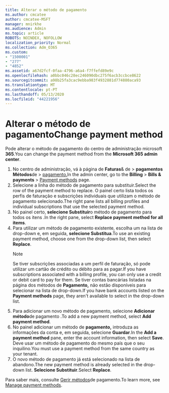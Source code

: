 ```yaml
---
title: Alterar o método de pagamento
ms.author: cmcatee
author: cmcatee-MSFT
manager: mnirkhe
ms.audience: Admin
ms.topic: article
ROBOTS: NOINDEX, NOFOLLOW
localization_priority: Normal
ms.collection: Adm_O365
ms.custom:
- "1500001"
- "277"
- "4852"
ms.assetid: a67d2fcf-0faa-4796-a6a4-f7ffefd89e9c
ms.openlocfilehash: a0bbc046c28ec246090dbc275f6acb3ccbce8622
ms.sourcegitcommit: a98b25fa3cac9ebba983f4932881d774880aca93
ms.translationtype: MT
ms.contentlocale: pt-PT
ms.lasthandoff: 05/13/2020
ms.locfileid: "44221956"
---
```

# <a name="change-payment-method"></a><span data-ttu-id="30540-102">Alterar o método de pagamento</span><span class="sxs-lookup"><span data-stu-id="30540-102">Change payment method</span></span>

<span data-ttu-id="30540-103">Pode alterar o método de pagamento do centro de administração microsoft **365**.</span><span class="sxs-lookup"><span data-stu-id="30540-103">You can change the payment method from the **Microsoft 365 admin center**.</span></span>
  
1. <span data-ttu-id="30540-104">No centro de administração, vá à página de **Faturas**& de  >  **pagamentos Métodos**de  >  [pagamento.](https://go.microsoft.com/fwlink/p/?linkid=2018806)</span><span class="sxs-lookup"><span data-stu-id="30540-104">In the admin center, go to the **Billing** > **Bills & payments** > [Payment methods](https://go.microsoft.com/fwlink/p/?linkid=2018806) page.</span></span>
2. <span data-ttu-id="30540-105">Selecione a linha do método de pagamento para substituir.</span><span class="sxs-lookup"><span data-stu-id="30540-105">Select the row of the payment method to replace.</span></span> <span data-ttu-id="30540-106">O painel certo lista todos os perfis de faturação e subscrições individuais que utilizam o método de pagamento selecionado.</span><span class="sxs-lookup"><span data-stu-id="30540-106">The right pane lists all billing profiles and individual subscriptions that use the selected payment method.</span></span>
3. <span data-ttu-id="30540-107">No painel certo, **selecione Substituir**o método de pagamento para todos os itens .</span><span class="sxs-lookup"><span data-stu-id="30540-107">In the right pane, select **Replace payment method for all items**.</span></span>
4. <span data-ttu-id="30540-108">Para utilizar um método de pagamento existente, escolha um na lista de drop-down e, em seguida, **selecione Substitua**.</span><span class="sxs-lookup"><span data-stu-id="30540-108">To use an existing payment method, choose one from the drop-down list, then select **Replace**.</span></span>
    > [!NOTE]
    > <span data-ttu-id="30540-109">Se tiver subscrições associadas a um perfil de faturação, só pode utilizar um cartão de crédito ou débito para as pagar.</span><span class="sxs-lookup"><span data-stu-id="30540-109">If you have subscriptions associated with a billing profile, you can only use a credit or debit card to pay for them.</span></span> <span data-ttu-id="30540-110">Se tiver contas bancárias listadas na página dos métodos de **Pagamento,** não estão disponíveis para selecionar na lista de drop-down.</span><span class="sxs-lookup"><span data-stu-id="30540-110">If you have bank accounts listed on the **Payment methods** page, they aren't available to select in the drop-down list.</span></span>
5. <span data-ttu-id="30540-111">Para adicionar um novo método de pagamento, selecione **Adicionar método**de pagamento .</span><span class="sxs-lookup"><span data-stu-id="30540-111">To add a new payment method, select **Add payment method**.</span></span>
6. <span data-ttu-id="30540-112">No painel adicionar um método de **pagamento,** introduza as informações da conta e, em seguida, selecione **Guardar**.</span><span class="sxs-lookup"><span data-stu-id="30540-112">In the **Add a payment method** pane, enter the account information, then select **Save**.</span></span> <span data-ttu-id="30540-113">Deve usar um método de pagamento do mesmo país que o seu inquilino.</span><span class="sxs-lookup"><span data-stu-id="30540-113">You must use a payment method from the same country as your tenant.</span></span>
7. <span data-ttu-id="30540-114">O novo método de pagamento já está selecionado na lista de abandono.</span><span class="sxs-lookup"><span data-stu-id="30540-114">The new payment method is already selected in the drop-down list.</span></span> <span data-ttu-id="30540-115">**Selecione Substituir**.</span><span class="sxs-lookup"><span data-stu-id="30540-115">Select **Replace**.</span></span>

<span data-ttu-id="30540-116">Para saber mais, consulte [Gerir métodos](https://docs.microsoft.com/microsoft-365/commerce/billing-and-payments/manage-payment-methods)de pagamento.</span><span class="sxs-lookup"><span data-stu-id="30540-116">To learn more, see [Manage payment methods](https://docs.microsoft.com/microsoft-365/commerce/billing-and-payments/manage-payment-methods).</span></span>